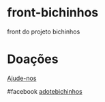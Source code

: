 # front-bichinhos
front do projeto bichinhos
# Doações
[Ajude-nos](https://apoia.se/bichinhos)

#facebook
[adotebichinhos](https://www.facebook.com/adotebichinhos)
